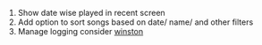 1. Show date wise played in recent screen
2. Add option to sort songs based on date/ name/ and other filters
3. Manage logging consider [winston](https://www.npmjs.com/package/winston)
